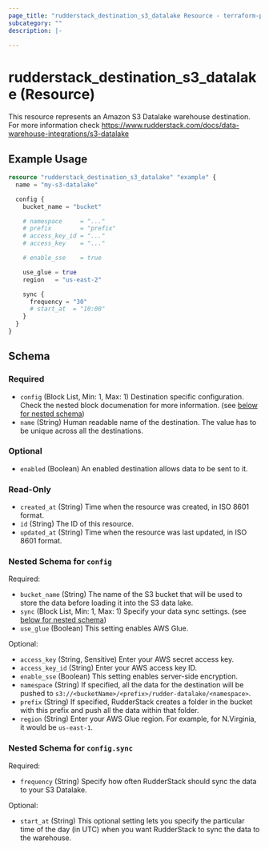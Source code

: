 ```yaml
---
page_title: "rudderstack_destination_s3_datalake Resource - terraform-provider-rudderstack"
subcategory: ""
description: |-
  
---
```


# rudderstack_destination_s3_datalake (Resource)

This resource represents an Amazon S3 Datalake warehouse destination. For more information check 
https://www.rudderstack.com/docs/data-warehouse-integrations/s3-datalake

## Example Usage

```terraform
resource "rudderstack_destination_s3_datalake" "example" {
  name = "my-s3-datalake"

  config {
    bucket_name = "bucket"

    # namespace     = "..."
    # prefix        = "prefix"
    # access_key_id = "..."
    # access_key    = "..."

    # enable_sse    = true

    use_glue = true
    region   = "us-east-2"

    sync {
      frequency = "30"
      # start_at  = "10:00"
    }
  }
}
```

<!-- schema generated by tfplugindocs -->
## Schema

### Required

- `config` (Block List, Min: 1, Max: 1) Destination specific configuration. Check the nested block documenation for more information. (see [below for nested schema](#nestedblock--config))
- `name` (String) Human readable name of the destination. The value has to be unique across all the destinations.

### Optional

- `enabled` (Boolean) An enabled destination allows data to be sent to it.

### Read-Only

- `created_at` (String) Time when the resource was created, in ISO 8601 format.
- `id` (String) The ID of this resource.
- `updated_at` (String) Time when the resource was last updated, in ISO 8601 format.

<a id="nestedblock--config"></a>
### Nested Schema for `config`

Required:

- `bucket_name` (String) The name of the S3 bucket that will be used to store the data before loading it into the S3 data lake.
- `sync` (Block List, Min: 1, Max: 1) Specify your data sync settings. (see [below for nested schema](#nestedblock--config--sync))
- `use_glue` (Boolean) This setting enables AWS Glue.

Optional:

- `access_key` (String, Sensitive) Enter your AWS secret access key.
- `access_key_id` (String) Enter your AWS access key ID.
- `enable_sse` (Boolean) This setting enables server-side encryption.
- `namespace` (String) If specified, all the data for the destination will be pushed to `s3://<bucketName>/<prefix>/rudder-datalake/<namespace>`.
- `prefix` (String) If specified, RudderStack creates a folder in the bucket with this prefix and push all the data within that folder.
- `region` (String) Enter your AWS Glue region. For example, for N.Virginia, it would be `us-east-1`.

<a id="nestedblock--config--sync"></a>
### Nested Schema for `config.sync`

Required:

- `frequency` (String) Specify how often RudderStack should sync the data to your S3 Datalake.

Optional:

- `start_at` (String) This optional setting lets you specify the particular time of the day (in UTC) when you want RudderStack to sync the data to the warehouse.
